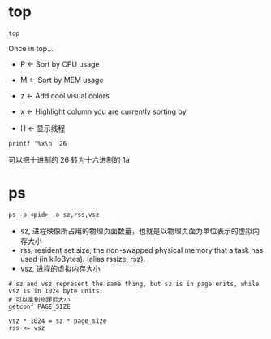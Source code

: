 # top

```
top
```

Once in top...

- P <- Sort by CPU usage

- M <- Sort by MEM usage

- z <- Add cool visual colors

- x <- Highlight column you are currently sorting by

- H <- 显示线程


```
printf '%x\n' 26
```

可以把十进制的 26 转为十六进制的 1a

# ps

```
ps -p <pid> -o sz,rss,vsz
```

- sz, 进程映像所占用的物理页面数量，也就是以物理页面为单位表示的虚拟内存大小
- rss,  resident set size, the non-swapped physical memory that a task has used (in kiloBytes). (alias rssize, rsz).  
- vsz, 进程的虚拟内存大小

```
# sz and vsz represent the same thing, but sz is in page units, while vsz is in 1024 byte units.
# 可以拿到物理页大小
getconf PAGE_SIZE

vsz * 1024 = sz * page_size
rss <= vsz
```
